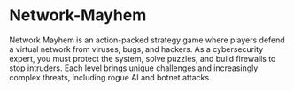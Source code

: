 # Network-Mayhem
Network Mayhem is an action-packed strategy game where players defend a virtual network from viruses, bugs, and hackers. As a cybersecurity expert, you must protect the system, solve puzzles, and build firewalls to stop intruders. Each level brings unique challenges and increasingly complex threats, including rogue AI and botnet attacks.
